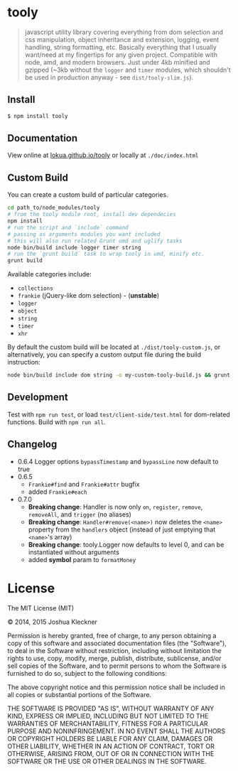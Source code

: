 # tooly

> javascript utility library covering everything from dom selection and css manipulation,
> object inheritance and extension, logging, event handling, string formatting, etc. 
> Basically everything that I usually want/need at my fingertips for any given project.
> Compatible with node, amd, and modern browsers. 
> Just under 4kb minified and gzipped 
> (~3kb without the `logger` and `timer` modules, 
> which shouldn't be used in production anyway - see `dist/tooly-slim.js`). 

## Install

```bash
$ npm install tooly
```

## Documentation

View online at [lokua.github.io/tooly](http://lokua.github.io/tooly) or locally at `./doc/index.html`

## Custom Build
  
You can create a custom build of particular categories.

```bash
cd path_to/node_modules/tooly
# from the tooly module root, install dev dependecies
npm install
# run the script and `include` command
# passing as arguments modules you want included 
# this will also run related Grunt umd and uglify tasks
node bin/build include logger timer string
# run the `grunt build` task to wrap tooly in umd, minify etc.
grunt build
```

Available categories include:
+ `collections`
+ `frankie` (jQuery-like dom selection) - (__unstable__)
+ `logger`
+ `object`
+ `string`
+ `timer`
+ `xhr`

By default the custom build will be located at `./dist/tooly-custom.js`, or alternatively, you
can specify a custom output file during the build instruction:

```bash
node bin/build include dom string -o my-custom-tooly-build.js && grunt build
```

## Development

Test with `npm run test`, or load `test/client-side/test.html` for dom-related functions.
Build with `npm run all`.

## Changelog

+ 0.6.4 Logger options `bypassTimestamp` and `bypassLine` now default to true
+ 0.6.5
  - `Frankie#find` and `Frankie#attr` bugfix
  - added `Frankie#each`
+ 0.7.0 
  - __Breaking change__: Handler is now only `on`, `register`, `remove`, `removeAll`, and `trigger` (no aliases)
  - __Breaking change__: `Handler#remove(<name>)` now deletes the `<name>` property from the `handlers` object 
    (instead of just emptying that `<name>`'s array)
  - __Breaking change__: tooly.Logger now defaults to level 0, and can be instantiated without arguments
  - added __symbol__ param to `formatMoney`

# License

The MIT License (MIT)

&copy; 2014, 2015 Joshua Kleckner

Permission is hereby granted, free of charge, to any person obtaining a copy
of this software and associated documentation files (the "Software"), to deal
in the Software without restriction, including without limitation the rights
to use, copy, modify, merge, publish, distribute, sublicense, and/or sell
copies of the Software, and to permit persons to whom the Software is
furnished to do so, subject to the following conditions:

The above copyright notice and this permission notice shall be included in
all copies or substantial portions of the Software.

THE SOFTWARE IS PROVIDED "AS IS", WITHOUT WARRANTY OF ANY KIND, EXPRESS OR
IMPLIED, INCLUDING BUT NOT LIMITED TO THE WARRANTIES OF MERCHANTABILITY,
FITNESS FOR A PARTICULAR PURPOSE AND NONINFRINGEMENT. IN NO EVENT SHALL THE
AUTHORS OR COPYRIGHT HOLDERS BE LIABLE FOR ANY CLAIM, DAMAGES OR OTHER
LIABILITY, WHETHER IN AN ACTION OF CONTRACT, TORT OR OTHERWISE, ARISING FROM,
OUT OF OR IN CONNECTION WITH THE SOFTWARE OR THE USE OR OTHER DEALINGS IN
THE SOFTWARE.